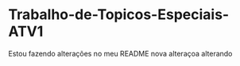 # Trabalho-de-Topicos-Especiais-ATV1
Estou  fazendo alterações no meu README
nova alteraçoa
alterando
